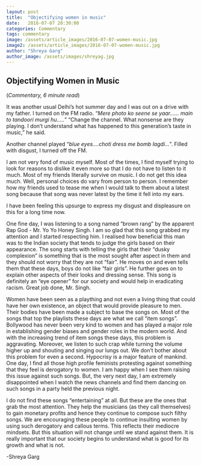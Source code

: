 ```yaml
---
layout: post
title:  "Objectifying women in music"
date:   2016-07-07 20:30:00
categories: Commentary
tags: commentary
image: /assets/article_images/2016-07-07-women-music.jpg
image2: /assets/article_images/2016-07-07-women-music.jpg
author: "Shreya Garg"
author_image: /assets/images/shreyag.jpg
---
```

<h2>Objectifying Women in Music</h2>
(<i>Commentary, 6 minute read</i>)
<p>It was another usual Delhi’s hot summer day and I was out on a drive with my father. I turned on the FM radio. “<i>Mere photo ko seene se yaar…... main to tandoori murgi hu…..</i>”
“Change the channel. What nonsense are they playing. I don’t understand what has happened to this generation’s taste in music,” he said.</p>
<p>Another channel played “<i>blue eyes….choti dress me bomb lagdi…</i>”. Filled with disgust, I turned off the FM.</p>
<p>I am not very fond of music myself. Most of the times, I find myself trying to look for reasons to dislike it even more so that I do not have to listen to it much. Most of my friends literally survive on music. I do not get this idea much. Well, personal choices do vary from person to person. I remember how my friends used to tease me when I would talk to them about a latest song because that song was never latest by the time it fell into my ears.</p>
<p>I have been feeling this upsurge to express my disgust and displeasure on this for a long time now.</p>
<p>One fine day, I was listening to a song named “brown rang” by the apparent Rap God - Mr. Yo Yo Honey Singh. I am so glad that this song grabbed my attention and I started respecting him. I realised how beneficial this man was to the Indian society that tends to judge the girls based on their appearance. The song starts with telling the girls that their “dusky complexion” is something that is the most sought after aspect in them and they should not worry that they are not “fair”. He moves on and even tells them that these days, boys do not like “fair girls”. He further goes on to explain other aspects of their looks and dressing sense. This song is definitely an “eye opener” for our society and would help in eradicating racism. Great job done, Mr. Singh.</p>
<p>Women have been seen as a plaything and not even a living thing that could have her own existence, an object that would provide pleasure to men. Their bodies have been made a subject to base the songs on. Most of the songs that top the playlists these days are what we call “item songs”. Bollywood has never been very kind to women and has played a major role in establishing gender biases and gender roles in the modern world. And with the increasing trend of item songs these days, this problem is aggravating. Moreover, we listen to such crap while turning the volume higher up and shouting and singing our lungs out. We don’t bother about this problem for even a second.
Hypocrisy is a major feature of mankind. One day, I find all those high profile feminists protesting against something that they feel is derogatory to women. I am happy when I see them raising this issue against such songs. But, the very next day, I am extremely disappointed when I watch the news channels and find them dancing on such songs in a party held the previous night.</p>
<p>I do not find these songs “entertaining” at all. But these are the ones that grab the most attention. They help the musicians (as they call themselves) to gain monetary profits and hence they continue to compose such filthy songs. We are encouraging these people to continue insulting women by using such derogatory and callous terms. This reflects their mediocre mindsets. But this situation will not change until we stand against them. It is really important that our society begins to understand what is good for its growth and what is not.</p>
<p>-Shreya Garg</p>